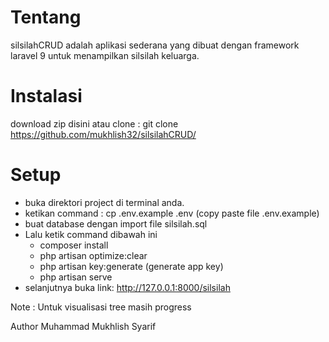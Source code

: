 # Tentang
silsilahCRUD adalah aplikasi sederana yang dibuat dengan framework laravel 9 untuk menampilkan silsilah keluarga.

# Instalasi
download zip disini atau clone : git clone https://github.com/mukhlish32/silsilahCRUD/

# Setup
- buka direktori project di terminal anda.
- ketikan command : cp .env.example .env (copy paste file .env.example)
- buat database dengan import file silsilah.sql
- Lalu ketik command dibawah ini
  - composer install
  - php artisan optimize:clear
  - php artisan key:generate (generate app key) 
  - php artisan serve
- selanjutnya buka link: http://127.0.0.1:8000/silsilah

Note : Untuk visualisasi tree masih progress

Author
Muhammad Mukhlish Syarif
